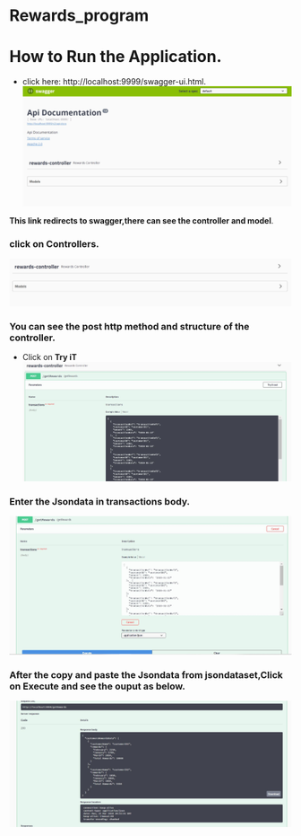 # Rewards_program
# How to Run the Application.
 * click here: http://localhost:9999/swagger-ui.html.
 ![screenshot](https://github.com/ravitejapeddi/Rewards_program/blob/master/Images/Swagger%20ui.JPG)

 **This link redirects to swagger,there can see the controller and model**.
 ### click on Controllers.
 ![screenshot](https://github.com/ravitejapeddi/Rewards_program/blob/master/Images/Click%20On%20rewards%20controller.JPG)
 ### You can see the post http method and structure of the controller.
  * Click on **Try iT**
  ![screenshot](https://github.com/ravitejapeddi/Rewards_program/blob/master/Images/You%20can%20Jsondata.JPG)
  ### Enter the Jsondata in transactions body.
  ![screenshot](https://github.com/ravitejapeddi/Rewards_program/blob/master/Images/Click%20on%20tryit%20enter%20json%20data%20in%20Data%20set.JPG)
  ### After the copy and paste the Jsondata from jsondataset,Click on Execute and see the ouput as below.
  ![screenshot](https://github.com/ravitejapeddi/Rewards_program/blob/master/Images/You%20can%20see%20the%20ouput%20with%20reward%20points.JPG)
